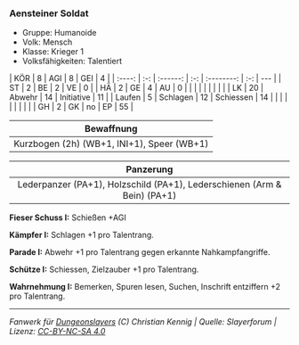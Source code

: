 ### Aensteiner Soldat

- Gruppe: Humanoide
- Volk: Mensch
- Klasse: Krieger 1
- Volksfähigkeiten: Talentiert

|  KÖR   |  8  |   AGI    |  8  |    GEI     |  4  |
| :----: | :-: | :------: | :-: | :--------: | :-: | --- |
|   ST   |  2  |    BE    |  2  |     VE     |  0  |
|   HÄ   |  2  |    GE    |  4  |     AU     |  0  |
|        |     |          |     |            |     |     |
|   LK   | 20  |  Abwehr  | 14  | Initiative | 11  |
| Laufen |  5  | Schlagen | 12  | Schiessen  | 14  |
|        |     |          |     |            |     |     |
|   GH   |  2  |    GK    | no  |     EP     | 55  |

|                 Bewaffnung                 |
| :----------------------------------------: |
| Kurzbogen (2h) (WB+1, INI+1), Speer (WB+1) |

|                                Panzerung                                 |
| :----------------------------------------------------------------------: |
| Lederpanzer (PA+1), Holzschild (PA+1), Lederschienen (Arm & Bein) (PA+1) |

**Fieser Schuss I:** Schießen +AGI

**Kämpfer I:** Schlagen +1 pro Talentrang.

**Parade I:** Abwehr +1 pro Talentrang gegen erkannte Nahkampfangriffe.

**Schütze I:** Schiessen, Zielzauber +1 pro Talentrang.

**Wahrnehmung I:** Bemerken, Spuren lesen, Suchen, Inschrift entziffern +2 pro Talentrang.

---

_Fanwerk für [Dungeonslayers](https://www.dungeonslayers.net/) (C) Christian Kennig | Quelle: Slayerforum | Lizenz: [CC-BY-NC-SA 4.0](https://creativecommons.org/licenses/by-nc-sa/4.0/deed.de)_
